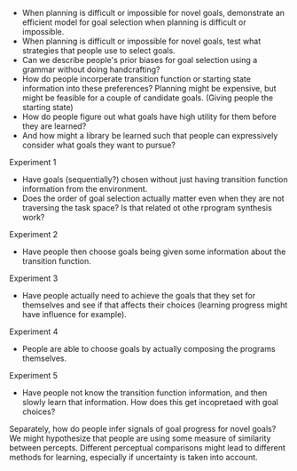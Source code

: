 * When planning is difficult or impossible for novel goals, demonstrate an efficient model for goal selection when planning is difficult or impossible. 
* When planning is difficult or impossible for novel goals, test what strategies that people use to select goals. 
* Can we describe people's prior biases for goal selection using a grammar without doing handcrafting?
* How do people incorperate transition function or starting state information into these preferences? Planning might be expensive, but might be feasible for a couple of candidate goals. (Giving people the starting state)
* How do people figure out what goals have high utility for them before they are learned? 
* And how might a library be learned such that people can expressively consider what goals they want to pursue?

Experiment 1

* Have goals (sequentially?) chosen without just having transition function information from the environment. 
* Does the order of goal selection actually matter even when they are not traversing the task space? Is that related ot othe rprogram synthesis work?

Experiment 2

* Have people then choose goals being given some information about the transition function.

Experiment 3

* Have people actually need to achieve the goals that they set for themselves and see if that affects their choices (learning progress might have influence for example).

Experiment 4

* People are able to choose goals by actually composing the programs themselves.

Experiment 5

* Have people not know the transition function information, and then slowly learn that information. How does this get incopretaed with goal choices?



Separately, how do people infer signals of goal progress for novel goals? We might hypothesize that people are using some measure of  similarity between percepts. Different perceptual comparisons might lead to different methods for learning, especially if uncertainty is taken into account. 